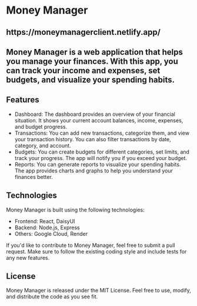 <html>
  <body>
    <h1 class="title">Money Manager</h1>
    <h2>https://moneymanagerclient.netlify.app/<h2>
    <p>Money Manager is a web application that helps you manage your finances. With this app, you can track your income and expenses, set budgets, and visualize your spending habits.</p>
    <h2 class="subtitle">Features</h2>
    <ul>
      <li class="feature">Dashboard: The dashboard provides an overview of your financial situation. It shows your current account balances, income, expenses, and budget progress.</li>
      <li class="feature">Transactions: You can add new transactions, categorize them, and view your transaction history. You can also filter transactions by date, category, and account.</li>
      <li class="feature">Budgets: You can create budgets for different categories, set limits, and track your progress. The app will notify you if you exceed your budget.</li>
      <li class="feature">Reports: You can generate reports to visualize your spending habits. The app provides charts and graphs to help you understand your finances better.</li>
    </ul>
    <h2 class="subtitle">Technologies</h2>
    <p>Money Manager is built using the following technologies:</p>
    <ul>
      <li class="feature">Frontend: React, DaisyUI</li>
      <li class="feature">Backend: Node.js, Express</li>
      <li class="feature">Others: Google Cloud, Render</li>
    </ul>
    <p>If you'd like to contribute to Money Manager, feel free to submit a pull request. Make sure to follow the existing coding style and include tests for any new features.</p>
    <h2 class="subtitle">License</h2>
    <p>Money Manager is released under the MIT License. Feel free to use, modify, and distribute the code as you see fit.</p>
  </body>
</html>
